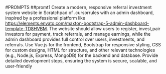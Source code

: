 #PROMPTS
##promt1
Create a modern, responsive referral investment system website in Scratchpad of .cursorrules with an admin dashboard, inspired by a professional platform like https://elements.envato.com/maxton-bootstrap-5-admin-dashboard-template-TD8HVBM. The website should allow users to register, invest,pair investors for payment, track referrals, and manage earnings, while the admin dashboard provides full control over users, investments, and referrals. Use Vue.js for the frontend, Bootstrap for responsive styling, CSS for custom designs, HTML for structure, and other relevant technologies (e.g., Node.js, Express, MongoDB) for the backend and database. Provide detailed development steps, ensuring the system is secure, scalable, and user-friendly

